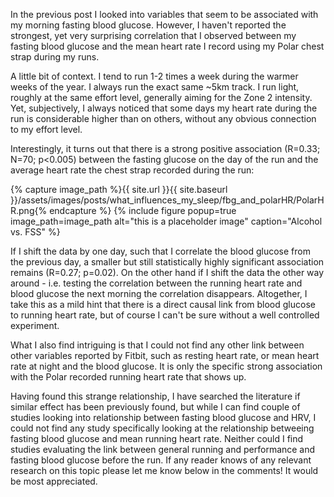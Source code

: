 In the previous post I looked into variables that seem to be associated with my morning fasting blood glucose.
However, I haven't reported the strongest, yet very surprising correlation that I observed between my fasting 
blood glucose and the mean heart rate I record using my Polar chest strap during my runs. 

A little bit of context. I tend to run 1-2 times a week during the warmer weeks of the year. I always run the exact same ~5km 
track. I run light, roughly at the same effort level, generally aiming for the Zone 2 intensity. Yet, subjectively, I always 
noticed that some days my heart rate during the run is considerable higher than on others, without any obvious connection to 
my effort level.

Interestingly, it turns out that there is a strong positive association (R=0.33; N=70; p<0.005) between the fasting glucose on the day 
of the run and the average heart rate the chest strap recorded during the run: 

{% capture image_path %}{{ site.url }}{{ site.baseurl }}/assets/images/posts/what_influences_my_sleep/fbg_and_polarHR/PolarHR.png{% endcapture %}
{% include figure popup=true image_path=image_path alt="this is a placeholder image" caption="Alcohol vs. FSS" %}

If I shift the data by one day, such that I correlate the blood glucose from the previous day, a smaller but still statistically 
highly significant association remains (R=0.27; p=0.02). On the other hand if I shift the data the other way around - i.e. testing the 
correlation between the running heart rate and blood glucose the next morning the correlation disappears. Altogether, I take this 
as a mild hint that there is a direct causal link from blood glucose to running heart rate, but of course I can't be sure without 
a well controlled experiment. 

What I also find intriguing is that I could not find any other link between other variables reported by Fitbit, such as resting heart rate, 
or mean heart rate at night and the blood glucose. It is only the specific strong association with the Polar recorded running heart rate 
that shows up.

Having found this strange relationship, I have searched the literature if similar effect has been previously found, but 
while I can find couple of studies looking into relationship between fasting blood glucose and HRV, I could not find any 
study specifically looking at the relationship betweeing fasting blood glucose and mean running heart rate. Neither could I 
find studies evaluating the link  between general running and performance and fasting blood glucose before the run. If any 
reader knows of any relevant research on this topic please let me know below in the comments! It would be most appreciated.

